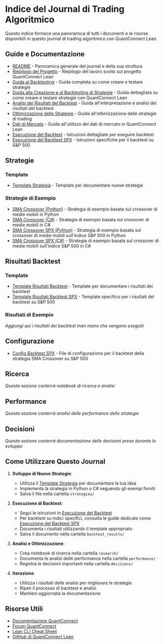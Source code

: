 # Indice del Journal di Trading Algoritmico

Questo indice fornisce una panoramica di tutti i documenti e le risorse disponibili in questo journal di trading algoritmico con QuantConnect Lean.

## Guide e Documentazione

- [README](README.md) - Panoramica generale del journal e della sua struttura
- [Riepilogo del Progetto](riepilogo_progetto.md) - Riepilogo del lavoro svolto sul progetto QuantConnect Lean
- [Guida al Backtesting](guida_backtesting.md) - Guida completa su come creare e testare strategie
- [Guida alla Creazione e al Backtesting di Strategie](guida_strategia_backtesting.md) - Guida dettagliata su come creare e testare strategie con QuantConnect Lean
- [Analisi dei Risultati del Backtest](analisi_risultati_backtest.md) - Guida all'interpretazione e analisi dei risultati del backtest
- [Ottimizzazione delle Strategie](ottimizzazione_strategie.md) - Guida all'ottimizzazione delle strategie di trading
- [Dati di Mercato](dati_di_mercato.md) - Guida all'utilizzo dei dati di mercato in QuantConnect Lean
- [Esecuzione del Backtest](esecuzione_backtest.md) - Istruzioni dettagliate per eseguire backtest
- [Esecuzione del Backtest SPX](esecuzione_backtest_spx.md) - Istruzioni specifiche per il backtest su S&P 500

## Strategie

### Template

- [Template Strategia](strategies/strategy_template.md) - Template per documentare nuove strategie

### Strategie di Esempio

- [SMA Crossover (Python)](strategies/esempio_strategia_sma_crossover.py) - Strategia di esempio basata sul crossover di medie mobili in Python
- [SMA Crossover (C#)](strategies/EsempioStrategiaSMACrossover.cs) - Strategia di esempio basata sul crossover di medie mobili in C#
- [SMA Crossover SPX (Python)](strategies/esempio_strategia_sma_crossover_spx.py) - Strategia di esempio basata sul crossover di medie mobili sull'indice S&P 500 in Python
- [SMA Crossover SPX (C#)](strategies/EsempioStrategiaSMACrossoverSPX.cs) - Strategia di esempio basata sul crossover di medie mobili sull'indice S&P 500 in C#

## Risultati Backtest

### Template

- [Template Risultati Backtest](backtest_results/backtest_template.md) - Template per documentare i risultati dei backtest
- [Template Risultati Backtest SPX](backtest_results/backtest_sma_crossover_spx.md) - Template specifico per i risultati del backtest su S&P 500

### Risultati di Esempio

*Aggiungi qui i risultati dei backtest man mano che vengono eseguiti*

## Configurazione

- [Config Backtest SPX](config_backtest_spx.json) - File di configurazione per il backtest della strategia SMA Crossover su S&P 500

## Ricerca

*Questa sezione conterrà notebook di ricerca e analisi*

## Performance

*Questa sezione conterrà analisi delle performance delle strategie*

## Decisioni

*Questa sezione conterrà documentazione delle decisioni prese durante lo sviluppo*

## Come Utilizzare Questo Journal

1. **Sviluppo di Nuove Strategie**:
   - Utilizza il [Template Strategia](strategies/strategy_template.md) per documentare la tua idea
   - Implementa la strategia in Python o C# seguendo gli esempi forniti
   - Salva il file nella cartella `strategies/`

2. **Esecuzione di Backtest**:
   - Segui le istruzioni in [Esecuzione del Backtest](esecuzione_backtest.md)
   - Per backtest su indici specifici, consulta le guide dedicate come [Esecuzione del Backtest SPX](esecuzione_backtest_spx.md)
   - Documenta i risultati utilizzando il template appropriato
   - Salva il documento nella cartella `backtest_results/`

3. **Analisi e Ottimizzazione**:
   - Crea notebook di ricerca nella cartella `research/`
   - Documenta le analisi delle performance nella cartella `performance/`
   - Registra le decisioni importanti nella cartella `decisions/`

4. **Iterazione**:
   - Utilizza i risultati delle analisi per migliorare le strategie
   - Ripeti il processo di backtest e analisi
   - Mantieni aggiornata la documentazione

## Risorse Utili

- [Documentazione QuantConnect](https://www.quantconnect.com/docs/)
- [Forum QuantConnect](https://www.quantconnect.com/forum/)
- [Lean CLI Cheat Sheet](https://cdn.quantconnect.com/i/tu/cli-cheat-sheet.pdf)
- [GitHub di QuantConnect Lean](https://github.com/QuantConnect/Lean)